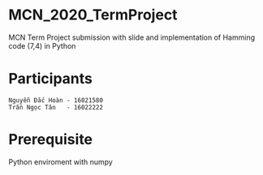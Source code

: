 # MCN_2020_TermProject
MCN Term Project submission with slide and implementation of Hamming code (7,4) in Python
# Participants
    Nguyễn Đắc Hoàn - 16021580
    Trần Ngọc Tân   - 16022222
# Prerequisite
Python enviroment with numpy
